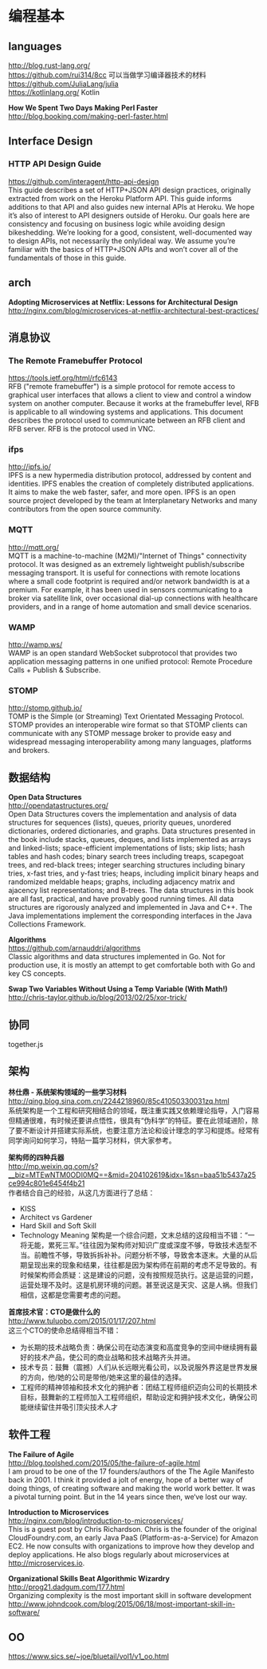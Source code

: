 编程基本  
========  


## languages

http://blog.rust-lang.org/  
https://github.com/rui314/8cc  可以当做学习编译器技术的材料  
https://github.com/JuliaLang/julia  
https://kotlinlang.org/ Kotlin 

**How We Spent Two Days Making Perl Faster**  
http://blog.booking.com/making-perl-faster.html  

## Interface Design 

### HTTP API Design Guide  
https://github.com/interagent/http-api-design  
This guide describes a set of HTTP+JSON API design practices, originally extracted from work on the Heroku Platform API. This guide informs additions to that API and also guides new internal APIs at Heroku. We hope it’s also of interest to API designers outside of Heroku. Our goals here are consistency and focusing on business logic while avoiding design bikeshedding. We’re looking for a good, consistent, well-documented way to design APIs, not necessarily the only/ideal way. We assume you’re familiar with the basics of HTTP+JSON APIs and won’t cover all of the fundamentals of those in this guide.

##  arch

**Adopting Microservices at Netflix: Lessons for Architectural Design**  
http://nginx.com/blog/microservices-at-netflix-architectural-best-practices/  

## 消息协议

### The Remote Framebuffer Protocol  
https://tools.ietf.org/html/rfc6143  
RFB ("remote framebuffer") is a simple protocol for remote access to
graphical user interfaces that allows a client to view and control a
window system on another computer.  Because it works at the
framebuffer level, RFB is applicable to all windowing systems and
applications.  This document describes the protocol used to
communicate between an RFB client and RFB server.  RFB is the
protocol used in VNC.

### ifps  

http://ipfs.io/  
IPFS is a new hypermedia distribution protocol, addressed by content and identities. IPFS enables the creation of completely distributed applications. It aims to make the web faster, safer, and more open. IPFS is an open source project developed by the team at Interplanetary Networks and many contributors from the open source community.

### MQTT  
http://mqtt.org/  
MQTT is a machine-to-machine (M2M)/"Internet of Things" connectivity protocol. It was designed as an extremely lightweight publish/subscribe messaging transport. It is useful for connections with remote locations where a small code footprint is required and/or network bandwidth is at a premium. For example, it has been used in sensors communicating to a broker via satellite link, over occasional dial-up connections with healthcare providers, and in a range of home automation and small device scenarios. 

### WAMP  
http://wamp.ws/  
WAMP is an open standard WebSocket subprotocol that provides two application messaging patterns in one unified protocol:
Remote Procedure Calls + Publish & Subscribe.

### STOMP  
http://stomp.github.io/  
TOMP is the Simple (or Streaming) Text Orientated Messaging Protocol. STOMP provides an interoperable wire format so that STOMP clients can communicate with any STOMP message broker to provide easy and widespread messaging interoperability among many languages, platforms and brokers.


## 数据结构

**Open Data Structures**  
http://opendatastructures.org/  
Open Data Structures covers the implementation and analysis of data structures for sequences (lists), queues, priority queues, unordered dictionaries, ordered dictionaries, and graphs. Data structures presented in the book include stacks, queues, deques, and lists implemented as arrays and linked-lists; space-efficient implementations of lists; skip lists; hash tables and hash codes; binary search trees including treaps, scapegoat trees, and red-black trees; integer searching structures including binary tries, x-fast tries, and y-fast tries; heaps, including implicit binary heaps and randomized meldable heaps; graphs, including adjacency matrix and ajacency list representations; and B-trees. The data structures in this book are all fast, practical, and have provably good running times. All data structures are rigorously analyzed and implemented in Java and C++. The Java implementations implement the corresponding interfaces in the Java Collections Framework. 

**Algorithms**  
https://github.com/arnauddri/algorithms  
Classic algorithms and data structures implemented in Go. Not for production use, it is mostly an attempt to get comfortable both with Go and key CS concepts.  

**Swap Two Variables Without Using a Temp Variable (With Math!)**  
http://chris-taylor.github.io/blog/2013/02/25/xor-trick/  

## 协同 

together.js  

## 架构

**林仕鼎 - 系统架构领域的一些学习材料**  
http://qing.blog.sina.com.cn/2244218960/85c41050330031zq.html  
系统架构是一个工程和研究相结合的领域，既注重实践又依赖理论指导，入门容易但精通很难，有时候还要讲点悟性，很具有“伪科学”的特征。要在此领域进阶，除了要不断设计并搭建实际系统，也要注意方法论和设计理念的学习和提炼。经常有同学询问如何学习，特贴一篇学习材料，供大家参考。

**架构师的四种兵器**  
http://mp.weixin.qq.com/s?__biz=MTEwNTM0ODI0MQ==&mid=204102619&idx=1&sn=baa51b5437a25ce994c801e6454f4b21  
作者结合自己的经验，从这几方面进行了总结：  
- KISS
- Architect vs Gardener
- Hard Skill and Soft Skill
- Technology Meaning
架构是一个综合问题，文末总结的这段相当不错：“一将无能，累死三军。”往往因为架构师对知识广度或深度不够，导致技术选型不当。前瞻性不够，导致拆拆补补。问题分析不够，导致舍本逐末。大量的从后期呈现出来的现象和结果，往往都是因为架构师在前期的考虑不足导致的。有时候架构师会质疑：这是建设的问题，没有按照规范执行。这是运营的问题，运营处理不及时。这是机房环境的问题。甚至说这是天灾、这是人祸。但我们相信，这都是您需要考虑的问题。

**首席技术官：CTO是做什么的**  
http://www.tuluobo.com/2015/01/17/207.html  
这三个CTO的使命总结得相当不错：
- 为长期的技术战略负责：确保公司在动态演变和高度竞争的空间中继续拥有最好的技术产品，使公司的商业战略和技术战略齐头并进。
- 技术专员：鼓舞（震撼）人们从长远眼光看公司，以及说服外界这是世界发展的方向，他/她的公司是带他/她来这里的最佳的选择。
- 工程师的精神领袖和技术文化的拥护者：团结工程师组织迈向公司的长期技术目标，鼓舞新的工程师加入工程师组织，帮助设定和拥护技术文化，确保公司能继续留住并吸引顶尖技术人才

## 软件工程  

**The Failure of Agile**  
http://blog.toolshed.com/2015/05/the-failure-of-agile.html  
I am proud to be one of the 17 founders/authors of the The Agile Manifesto back in 2001. I think it provided a jolt of energy, hope of a better way of doing things, of creating software and making the world work better. It was a pivotal turning point. But in the 14 years since then, we‘ve lost our way.

**Introduction to Microservices**  
http://nginx.com/blog/introduction-to-microservices/  
This is a guest post by Chris Richardson. Chris is the founder of the original CloudFoundry.com, an early Java PaaS (Platform-as-a-Service) for Amazon EC2. He now consults with organizations to improve how they develop and deploy applications. He also blogs regularly about microservices at http://microservices.io.

**Organizational Skills Beat Algorithmic Wizardry**  
http://prog21.dadgum.com/177.html  
Organizing complexity is the most important skill in software development http://www.johndcook.com/blog/2015/06/18/most-important-skill-in-software/  

## OO

https://www.sics.se/~joe/bluetail/vol1/v1_oo.html  
